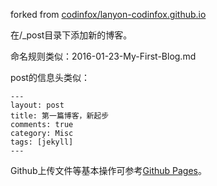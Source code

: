 forked from [codinfox/lanyon-codinfox.github.io](https://github.com/codinfox/lanyon-codinfox.github.io)

在/_post目录下添加新的博客。

命名规则类似：2016-01-23-My-First-Blog.md

post的信息头类似：

    ---
    layout: post
    title: 第一篇博客，新起步
    comments: true
    category: Misc
    tags: [jekyll]
    ---

Github上传文件等基本操作可参考[Github Pages](https://pages.github.com/)。

